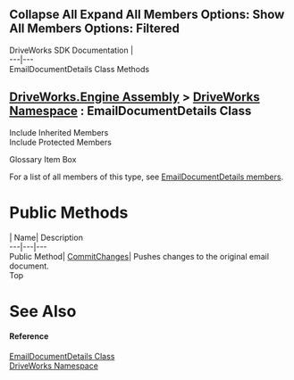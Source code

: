 Collapse All Expand All Members Options: Show All  Members Options: Filtered   
---  
DriveWorks SDK Documentation  |   
---|---  
EmailDocumentDetails Class Methods   
  
[DriveWorks.Engine Assembly](topic2156.md) > [DriveWorks Namespace](topic2159.md) : EmailDocumentDetails Class  
---  
  
Include Inherited Members    
Include Protected Members    


Glossary Item Box

For a list of all members of this type, see [EmailDocumentDetails members](topic2794.md).

# Public Methods

| Name| Description  
---|---|---  
Public Method| [CommitChanges](topic2800.md)| Pushes changes to the original email document.   
Top

# See Also

#### Reference

[EmailDocumentDetails Class](topic2793.md)   
[DriveWorks Namespace](topic2159.md)


